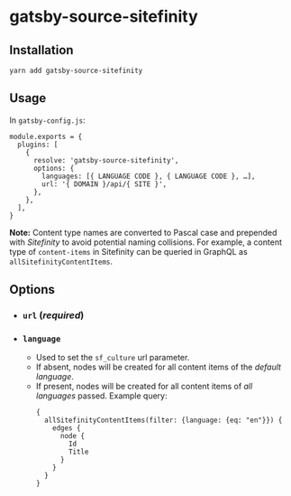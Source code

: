 # gatsby-source-sitefinity

## Installation

```
yarn add gatsby-source-sitefinity
```

## Usage

In `gatsby-config.js`:

```
module.exports = {
  plugins: [
    {
      resolve: 'gatsby-source-sitefinity',
      options: {
        languages: [{ LANGUAGE CODE }, { LANGUAGE CODE }, …],
        url: '{ DOMAIN }/api/{ SITE }',
      },
    },
  ],
}
```

**Note:** Content type names are converted to Pascal case and prepended with _Sitefinity_ to avoid potential naming collisions. For example, a content type of `content-items` in Sitefinity can be queried in GraphQL as `allSitefinityContentItems`.

## Options

- ### `url` (_required_)
- ### `language`
  - Used to set the `sf_culture` url parameter.
  - If absent, nodes will be created for all content items of the _default language_.
  - If present, nodes will be created for all content items of _all languages_ passed. Example query:
    ```
    {
      allSitefinityContentItems(filter: {language: {eq: "en"}}) {
        edges {
          node {
            Id
            Title
          }
        }
      }
    }
    ```
